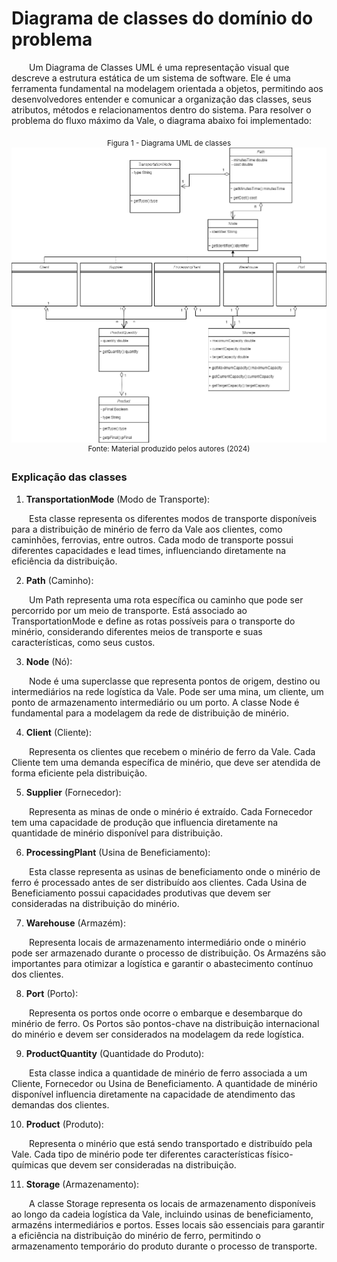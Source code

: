 # Diagrama de classes do domínio do problema

&emsp;&emsp;Um Diagrama de Classes UML é uma representação visual que descreve a estrutura estática de um sistema de software. Ele é uma ferramenta fundamental na modelagem orientada a objetos, permitindo aos desenvolvedores entender e comunicar a organização das classes, seus atributos, métodos e relacionamentos dentro do sistema. Para resolver o problema do fluxo máximo da Vale, o diagrama abaixo foi implementado:

<div align="center">
<sub>Figura 1 - Diagrama UML de classes</sub>
<img src="../artefatos/imagens/ValeVisionUML.drawio .png">
<sup>Fonte: Material produzido pelos autores (2024)</sup>
</div>

### Explicação das classes

1. **TransportationMode** (Modo de Transporte):

&emsp;&emsp;Esta classe representa os diferentes modos de transporte disponíveis para a distribuição de minério de ferro da Vale aos clientes, como caminhões, ferrovias, entre outros. Cada modo de transporte possui diferentes capacidades e lead times, influenciando diretamente na eficiência da distribuição.

2. **Path** (Caminho):

&emsp;&emsp;Um Path representa uma rota específica ou caminho que pode ser percorrido por um meio de transporte. Está associado ao TransportationMode e define as rotas possíveis para o transporte do minério, considerando diferentes meios de transporte e suas características, como seus custos.

3. **Node** (Nó):

&emsp;&emsp;Node é uma superclasse que representa pontos de origem, destino ou intermediários na rede logística da Vale. Pode ser uma mina, um cliente, um ponto de armazenamento intermediário ou um porto. A classe Node é fundamental para a modelagem da rede de distribuição de minério.

4. **Client** (Cliente):

&emsp;&emsp;Representa os clientes que recebem o minério de ferro da Vale. Cada Cliente tem uma demanda específica de minério, que deve ser atendida de forma eficiente pela distribuição.

5. **Supplier** (Fornecedor):

&emsp;&emsp;Representa as minas de onde o minério é extraído. Cada Fornecedor tem uma capacidade de produção que influencia diretamente na quantidade de minério disponível para distribuição.

6. **ProcessingPlant** (Usina de Beneficiamento):

&emsp;&emsp;Esta classe representa as usinas de beneficiamento onde o minério de ferro é processado antes de ser distribuído aos clientes. Cada Usina de Beneficiamento possui capacidades produtivas que devem ser consideradas na distribuição do minério.

7. **Warehouse** (Armazém):

&emsp;&emsp;Representa locais de armazenamento intermediário onde o minério pode ser armazenado durante o processo de distribuição. Os Armazéns são importantes para otimizar a logística e garantir o abastecimento contínuo dos clientes.

8. **Port** (Porto):

&emsp;&emsp;Representa os portos onde ocorre o embarque e desembarque do minério de ferro. Os Portos são pontos-chave na distribuição internacional do minério e devem ser considerados na modelagem da rede logística.

9. **ProductQuantity** (Quantidade do Produto):

&emsp;&emsp;Esta classe indica a quantidade de minério de ferro associada a um Cliente, Fornecedor ou Usina de Beneficiamento. A quantidade de minério disponível influencia diretamente na capacidade de atendimento das demandas dos clientes.

10. **Product** (Produto):

&emsp;&emsp;Representa o minério que está sendo transportado e distribuído pela Vale. Cada tipo de minério pode ter diferentes características físico-químicas que devem ser consideradas na distribuição.

11. **Storage** (Armazenamento):

&emsp;&emsp;A classe Storage representa os locais de armazenamento disponíveis ao longo da cadeia logística da Vale, incluindo usinas de beneficiamento, armazéns intermediários e portos. Esses locais são essenciais para garantir a eficiência na distribuição do minério de ferro, permitindo o armazenamento temporário do produto durante o processo de transporte.
